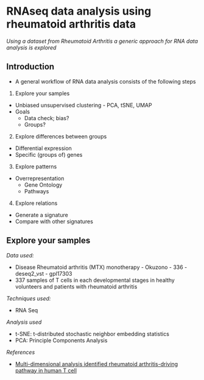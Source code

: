 <a id="rna_seq_data_analysis_-_using_rheumatoid_arthritis_data"> </a>


RNAseq data analysis using rheumatoid arthritis data
===========================================

*Using a dataset from Rheumatoid Arthritis a generic approach for RNA data analysis is explored*


Introduction
-----

-  A general workflow of RNA data analysis consists of the following steps 
1.  Explore your samples
  -  Unbiased unsupervised clustering
  	- PCA, tSNE, UMAP 
  - Goals
  	- Data check; bias?
	- Groups?
2. Explore differences between groups
  - Differential expression
  - Specific (groups of) genes

3. Explore patterns
  - Overrepresentation
    - Gene Ontology
    - Pathways

4. Explore relations
  - Generate a signature
  - Compare with other signatures


Explore your samples
-----
*Data used:*  
* Disease Rheumatoid arthritis (MTX) monotherapy - Okuzono - 336 - deseq2_vst - gpl17303
* 337 samples of T cells in each developmental stages in healthy volunteers and patients with rheumatoid arthritis 

*Techniques used:*   
* RNA Seq

*Analysis used* 
* t-SNE: t-distributed stochastic neighbor embedding statistics
* PCA: Principle Components Analysis

*References*
* [Multi-dimensional analysis identified rheumatoid arthritis-driving pathway in human T cell](https://ard.bmj.com/content/78/10/1346.long)


